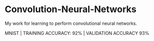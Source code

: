 # Convolution-Neural-Networks

My work for learning to perform convolutional neural networks.

MNIST | TRAINING ACCURACY: 92% | VALIDATION ACCURACY 93%
